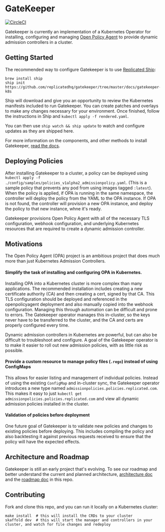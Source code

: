 # GateKeeper

[![CircleCI](https://circleci.com/gh/replicatedhq/gatekeeper/tree/master.svg?style=svg)](https://circleci.com/gh/replicatedhq/gatekeeper/tree/master)

Gatekeeper is currently an implementation of a Kubernetes Operator for installing, configuring and managing [Open Policy Agent](https://www.openpolicyagent.org/) to provide dynamic admission controllers in a cluster.

## Getting Started

The recommended way to configure Gatekeeper is to use [Replicated Ship](https://github.com/replicatedhq/ship):

```shell
brew install ship
ship init https://github.com/replicatedhq/gatekeeper/tree/master/docs/gatekeeper-k8s
```

Ship will download and give you an opportunity to review the Kubernetes manifests included to run Gatekeeper. You can create patches and overlays to make any changes necessary for your environment. Once finished, follow the instructions in Ship and `kubectl apply -f rendered.yaml`.

You can then use `ship watch && ship update` to watch and configure updates as they are shipped here.

For more information on the components, and other methods to install Gatekeeper, [read the docs](https://github.com/replicatedhq/gatekeeper/tree/master/docs/).

## Deploying Policies

After installing Gatekeeper to a cluster, a policy can be deployed using `kubectl apply -f ./config/samples/policies_v1alpha2_admissionpolicy.yaml`. (This is a sample policy that prevents any pod from using images tagged `:latest`). When the policy is applied, if OPA is running in the same namespace, the controller will deploy the policy from the YAML to the OPA instance. If OPA is not found, the controller will provision a new OPA instance, and deploy the policy to that new instance, whne it's ready.

Gatekeeper provisions Open Policy Agent with all of the necessary TLS configuration, webhook configuration, and underlying Kubernetes resources that are required to create a dynamic admission controller.

## Motivations

The Open Policy Agent (OPA) project is an ambitious project that does much more than just Kubernetes Admission Controllers.

#### Simplify the task of installing and configuring OPA in Kubernetes.
Installing OPA into a Kubernetes cluster is more complex than many applications. The recommended installation includes creating a new certificate authority (CA) and then creating a cert, signed by that CA. This TLS configuration should be deployed and referenced in the openpolicyagent deployment and also manually copied into the webhook configuration. Managing this through automation can be difficult and prone to errors. The Gatekeeper operator manages this in-cluster, so the keys never have to be transferred to the cluster, and the CA and certs are properly configured every time.

Dynamic admission controllers in Kubernetes are powerful, but can also be difficult to troubleshoot and configure. A goal of the Gatekeeper operator is to make it easier to roll out new admission policies, with as little risk as possible.

#### Provide a custom resource to manage policy files (`.rego`) instead of using ConfigMaps
This allows for easier listing and management of individual policies. Instead of using the existing `ConfigMap` and in-cluster sync, the Gatekeeper operator introduces a new type named `admissionpolicies.policies.replicated.com`. This makes it easy to just `kubectl get admissionpolicies.policies.replicated.com` and view all dynamic admission policies installed in the cluster.

#### Validation of policies before deployment
One future goal of Gatekeeper is to validate new policies and changes to existing policies before deploying. This includes compiling the policy and also backtesting it against previous requests received to ensure that the policy will have the expected effects.

## Architecture and Roadmap
Gatekeeper is still an early project that's evolving. To see our roadmap and better understand the current and planned architecture, [architecture doc](https://github.com/replicatedhq/gatekeeper/tree/master/docs/architecture) and the [roadmap doc](https://github.com/replicatedhq/gatekeeper/tree/master/docs/roadmap) in this repo.

## Contributing

Fork and clone this repo, and you can run it locally on a Kubernetes cluster:

```shell
make install  # this will install the CRDs to your cluster
skaffold dev  # this will start the manager and controllers in your cluster, and watch for file changes and redeploy
```

